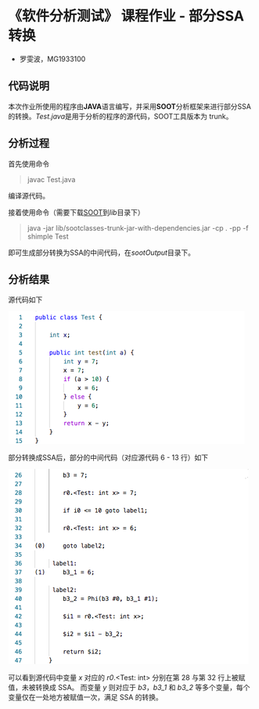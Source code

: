 # 《软件分析测试》 课程作业 - 部分SSA转换
- 罗雯波，MG1933100

## 代码说明
本次作业所使用的程序由**JAVA**语言编写，并采用**SOOT**分析框架来进行部分SSA的转换。*Test.java*是用于分析的程序的源代码，SOOT工具版本为 trunk。

## 分析过程
首先使用命令  
> javac Test.java

编译源代码。

接着使用命令（需要下载[SOOT](https://soot-build.cs.uni-paderborn.de/public/origin/develop/soot/soot-develop/build/)到*lib*目录下）
> java -jar lib/sootclasses-trunk-jar-with-dependencies.jar -cp . -pp -f shimple Test 

即可生成部分转换为SSA的中间代码，在*sootOutput*目录下。

## 分析结果
源代码如下

![source](./res/source.png)

部分转换成SSA后，部分的中间代码（对应源代码 6 - 13 行）如下

![grimple](./res/grimple.png)

可以看到源代码中变量 *x* 对应的 *r0*.<Test: int> 分别在第 28 与第 32 行上被赋值，未被转换成 SSA。
而变量 *y* 则对应于 *b3*，*b3_1* 和 *b3_2* 等多个变量，每个变量仅在一处地方被赋值一次，满足 SSA 的转换。
